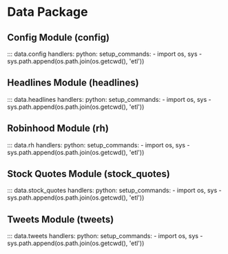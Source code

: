 # Data Package

## Config Module (config)

::: data.config
    handlers:
    python:
        setup_commands:
        - import os, sys
        - sys.path.append(os.path.join(os.getcwd(), 'etl'))

## Headlines Module (headlines)

::: data.headlines
    handlers:
    python:
        setup_commands:
        - import os, sys
        - sys.path.append(os.path.join(os.getcwd(), 'etl'))

## Robinhood Module (rh)

::: data.rh
    handlers:
    python:
        setup_commands:
        - import os, sys
        - sys.path.append(os.path.join(os.getcwd(), 'etl'))

## Stock Quotes Module (stock_quotes)

::: data.stock_quotes
    handlers:
    python:
        setup_commands:
        - import os, sys
        - sys.path.append(os.path.join(os.getcwd(), 'etl'))

## Tweets Module (tweets)

::: data.tweets
    handlers:
    python:
        setup_commands:
        - import os, sys
        - sys.path.append(os.path.join(os.getcwd(), 'etl'))
